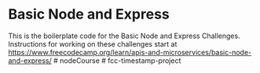 # Basic Node and Express

This is the boilerplate code for the Basic Node and Express Challenges. Instructions for working on these challenges start at https://www.freecodecamp.org/learn/apis-and-microservices/basic-node-and-express/
#   n o d e C o u r s e  
 #   f c c - t i m e s t a m p - p r o j e c t  
 